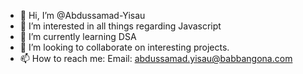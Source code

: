 - 👋 Hi, I’m @Abdussamad-Yisau
- 👀 I’m interested in all things regarding Javascript
- 🌱 I’m currently learning DSA
- 💞️ I’m looking to collaborate on interesting projects.
- 📫 How to reach me: Email: abdussamad.yisau@babbangona.com 

<!---
Abdussamad-Yisau/Abdussamad-Yisau is a ✨ special ✨ repository because its `README.md` (this file) appears on your GitHub profile.
You can click the Preview link to take a look at your changes.
--->
